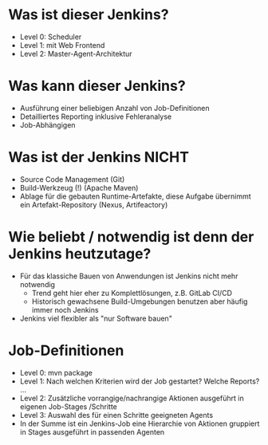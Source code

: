 # Was ist dieser Jenkins?

* Level 0: Scheduler
* Level 1: mit Web Frontend
* Level 2: Master-Agent-Architektur

# Was kann dieser Jenkins?

* Ausführung einer beliebigen Anzahl von Job-Definitionen
* Detailliertes Reporting inklusive Fehleranalyse
* Job-Abhängigen

# Was ist der Jenkins NICHT

* Source Code Management (Git)
* Build-Werkzeug (!) (Apache Maven)
* Ablage für die gebauten Runtime-Artefakte, diese Aufgabe übernimmt ein Artefakt-Repository (Nexus, Artifeactory) 

# Wie beliebt / notwendig ist denn der Jenkins heutzutage?

* Für das klassiche Bauen von Anwendungen ist Jenkins nicht mehr notwendig
  * Trend geht hier eher zu Komplettlösungen, z.B. GitLab CI/CD
  * Historisch gewachsene Build-Umgebungen benutzen aber häufig immer noch Jenkins
* Jenkins viel flexibler als "nur Software bauen"

# Job-Definitionen

* Level 0: mvn package
* Level 1: Nach welchen Kriterien wird der Job gestartet? Welche Reports? ...
* Level 2: Zusätzliche vorrangige/nachrangige Aktionen ausgeführt in eigenen Job-Stages /Schritte
* Level 3: Auswahl des für einen Schritte geeigneten Agents
* In der Summe ist ein Jenkins-Job eine Hierarchie von Aktionen gruppiert in Stages ausgeführt in passenden Agenten
